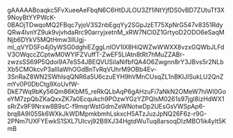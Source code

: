 gAAAAABoaqkc5FvXueeAeFbqN6C6HtDJLOU3Zf1iNtYjfDS0vBD7ZUtuTf3X9NoyBtYYPWcK-0BAOjTDwqoMQ2FBqc7yjoV3S2nbEgqYy2SGpJzET75XpNrG547v8351RdyQRw4IvnYZ9uk9vjvhdaRrc90arryjxetnM_xRW7NCl0Z1GrtyoD2ODO6eSaqMNjb6DYkV5MQtHmw3llUgj-ml_qVYDSFo4j0yWSG0dghiEZggLnIOV1lX8HiQWZwWWXX8vzxGQWbJLFdV3OWqccZCptwM0WYIFZVuffT-ZwEF5LlAtn8tRt7hMuZZABr-zwzsSS69P5Qdoi9A7eS54JBEQVUSiIaNifbfQA4O6Zwgnn8rY3JBvs5r2NLbXb5CMOkcvP3aIIIaWhOGdBnTvRqVUhrM9OBb4Ev-3SnRaZ8WN2SWhIsqQNR6a5U6czuEYH9hVMnCUsqZL1nBKIJISukLU2QnZmYv0P0DbCtg9XoUvfW-DkE7Wq9bKy56Qm86KbM5_reRkQLbAqP6gAHzuFi7aNkN2OMeW7hiWl0GoeYM7zpQbZKaQxxZK7a0Ecqukch9POzwYGzYZPQlsM0261s97jgI8izHdWX1sRrZv9F9Nrxw8B9sC-f9mqrWstGdmZeWNotwDp2UEsGsVWSpAp6-brq8A9I05Sk6WXkJkWDMpmkbmhLskxcH5ATzJuzJpNQ26F6z-r9G-2PNm7UXFYEwkS1SXL7UIcvj92B9XJ34HgtdWuTuq8arsoqDIzMBO1ik4yIt5KmB
